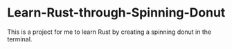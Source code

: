 # Learn-Rust-through-Spinning-Donut
This is a project for me to learn Rust by creating a spinning donut in the terminal.
